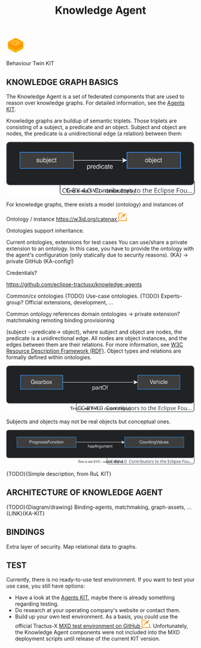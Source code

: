﻿---
id: knowledge-agent
title: Knowledge Agent
description: Behaviour Twin KIT
sidebar_position: 6
---

<div style={{display:'block'}}>
  <div style={{display:'inline-block', verticalAlign:'top'}}>

![Behaviour Twin KIT banner](../../../../static/img/kit-icons/behaviour-twin-kit-icon-mini.png)

  </div>
  <div style={{display:'inline-block', fontSize:17, color:'rgb(255,166,1)', marginLeft:7, verticalAlign:'top', paddingTop:6}}>
Behaviour Twin KIT
  </div>
</div>

## KNOWLEDGE GRAPH BASICS

The Knowledge Agent is a set of federated components that are used to reason over knowledge graphs. For detailed information, see the [Agents KIT](../../knowledge-agents/adoption-view/intro).

Knowledge graphs are buildup of semantic triplets. Those triplets are consisting of a subject, a predicate and an object. Subject and object are nodes, the predicate is a unidirectional edge (a relation) between them:

![triplet](assets/triplet.drawio.svg)

For knowledge graphs, there exists a model (ontology) and instances of 

Ontology / instance
[https://w3id.org/catenax ![(external link)](../assets/external-link.svg)](https://w3id.org/catenax)

Ontologies support inheritance.

Current ontologies, extensions for test cases
You can use/share a private extension to an ontology. In this case, you have to provide the ontology with the agent's configuration (only statically due to security reasons). {KA} -> private GitHub (KA-config!)

Credentials?

https://github.com/eclipse-tractusx/knowledge-agents

Common/cx ontologies {TODO}
Use-case ontologies. {TODO}
Experts-group? Official extensions, development, ...

Common ontology references domain ontologies -> private extension?
matchmaking remoting binding provisioning

 (subject --predicate-> object),
where subject and object are nodes, the predicate is a unidirectional edge.
All nodes are object instances, and the edges between them are their relations. For more information, see [W3C Resource Description Framework (RDF)](https://www.w3.org/RDF/). Object types and relations are formally defined within ontologies.

![triplet-example-partof](assets/triplet-example-partof.drawio.svg)

Subjects and objects may not be real objects but conceptual ones.

![triplet-example-hasargument](assets/triplet-example-hasargument.drawio.svg)

{TODO}{Simple description, from RuL KIT}

## ARCHITECTURE OF KNOWLEDGE AGENT

{TODO}{Diagram/drawing} Binding-agents, matchmaking, graph-assets, ...
{LINK}{KA-KIT}

## BINDINGS

Extra layer of security. Map relational data to graphs.

## TEST

Currently, there is no ready-to-use test environment. If you want to test your use case,
you still have options:

- Have a look at the [Agents KIT](../../knowledge-agents/adoption-view/intro), maybe there is already something regarding testing.
- Do research at your operating company's website or contact them.
- Build up your own test environment. As a basis, you could use the official Tractus-X [MXD test environment on GitHub ![(external link)](../assets/external-link.svg)](https://github.com/eclipse-tractusx/tutorial-resources). Unfortunately, the Knowledge Agent components were not included into the MXD deployment scripts until release of the current KIT version.
